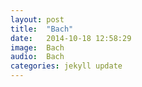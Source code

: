 ```yaml
---
layout: post
title:  "Bach"
date:   2014-10-18 12:58:29
image:  Bach
audio:  Bach
categories: jekyll update
---
```

